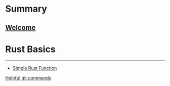 # Summary
 [Welcome](./welcome.md)
 ---
# Rust Basics
---
- [Simple Rust Function](./simple_function.md)
<!-- 
- [Printing arrays](./printing_arrays.md) 
- [Vertors in Rust Part1](./vertors_in_rust_part1.md)
- [Vertors in Rust Part2](./vertors_in_rust_part2.md)
- [Custom Error Type](./custom_error_type.md)
- [Duration Between Points of Time](./duration_between_two_points_of_time.md)
- [Hashmap 01](./hashmap01.md)
- [Hashmap 02](./hashmap02.md)
- [Result Consumed](./result_consumed.md)
- [Some None Example](./some_none_example.md)
- [Struct Impl Example](./struct_impl_example.md)
- [Struct Impl Example-02](./struct_impl02_example.md)
- [Struct Printing](./struct_printing.md)
- [Struct to Function](./struct_to_function.md)
- [System Time](./system_time.md)
---
# Rust Intermediate Topics
---
---
# Rust Advance Topics
---
 -->
[Helpful git commands](./helpful_git_commands.md) 
